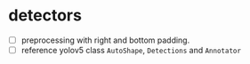 # detectors

- [ ] preprocessing with right and bottom padding.
- [ ] reference yolov5 class `AutoShape`, `Detections` and `Annotator`
